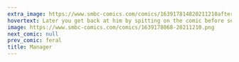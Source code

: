 ```yaml
---
extra_image: https://www.smbc-comics.com/comics/163917814820211210after.png
hovertext: Later you get back at him by spitting on the comic before serving it.
image: https://www.smbc-comics.com/comics/1639178068-20211210.png
next_comic: null
prev_comic: feral
title: Manager
---
```


